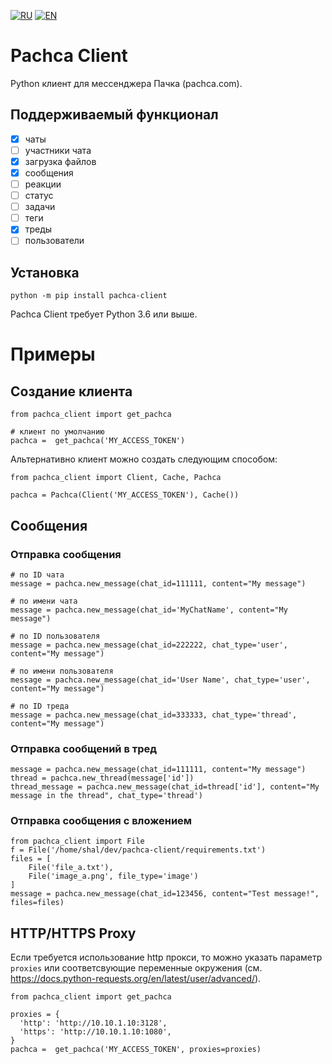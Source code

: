 [![RU](https://img.shields.io/badge/lang-RU-green.svg)](https://github.com/k1nky/pachca-client/blob/main/README.md)
[![EN](https://img.shields.io/badge/lang-EN-blue.svg)](https://github.com/k1nky/pachca-client/blob/main/README.en.md)

# Pachca Client

Python клиент для мессенджера Пачка (pachca.com).

## Поддерживаемый функционал

- [x] чаты
- [ ] участники чата
- [x] загрузка файлов
- [x] сообщения
- [ ] реакции
- [ ] статус
- [ ] задачи
- [ ] теги
- [x] треды
- [ ] пользователи

## Установка

```
python -m pip install pachca-client
```

Pachca Client требует Python 3.6 или выше.


# Примеры

## Создание клиента

```
from pachca_client import get_pachca

# клиент по умолчанию
pachca =  get_pachca('MY_ACCESS_TOKEN')
```

Альтернативно клиент можно создать следующим способом:

```
from pachca_client import Client, Cache, Pachca

pachca = Pachca(Client('MY_ACCESS_TOKEN'), Cache())
```

## Сообщения

### Отправка сообщения

```
# по ID чата
message = pachca.new_message(chat_id=111111, content="My message")

# по имени чата
message = pachca.new_message(chat_id='MyChatName', content="My message")

# по ID пользователя
message = pachca.new_message(chat_id=222222, chat_type='user', content="My message")

# по имени пользователя
message = pachca.new_message(chat_id='User Name', chat_type='user', content="My message")

# по ID треда
message = pachca.new_message(chat_id=333333, chat_type='thread', content="My message")
```

### Отправка сообщений в тред

```
message = pachca.new_message(chat_id=111111, content="My message")
thread = pachca.new_thread(message['id'])
thread_message = pachca.new_message(chat_id=thread['id'], content="My message in the thread", chat_type='thread')
```

### Отправка сообщения с вложением

```
from pachca_client import File
f = File('/home/shal/dev/pachca-client/requirements.txt')
files = [
    File('file_a.txt'),
    File('image_a.png', file_type='image')
]
message = pachca.new_message(chat_id=123456, content="Test message!", files=files)

```

## HTTP/HTTPS Proxy

Если требуется использование http прокси, то можно указать параметр `proxies` или соответсвующие переменные окружения (см. https://docs.python-requests.org/en/latest/user/advanced/).

```
from pachca_client import get_pachca

proxies = {
  'http': 'http://10.10.1.10:3128',
  'https': 'http://10.10.1.10:1080',
}
pachca =  get_pachca('MY_ACCESS_TOKEN', proxies=proxies)

```
